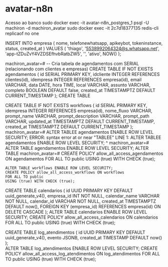 # avatar-n8n
Acesso ao banco
    sudo docker exec -it avatar-n8n_postgres_1 psql -U machiron -d machiron_avatar
sudo docker exec -it 2c7d18377135 redis-cli replicaof no one

 INSERT INTO empresa (
    nome,
    telefonewhatsapp,
    apikeybot,
    tokeninstance,
    status,
    created_at
) VALUES (
    'thiago',
    '5538992064324@s.whatsapp.net',
    'app-tZDuZvY4VZDSEfhvbRatbZW5',
    '', 
    'ativo',
    NOW()
);

machiron_avatar=# -- Cria tabela de agendamentos com SERIAL (relacionando com clientes e empresas)
CREATE TABLE IF NOT EXISTS agendamentos (
    id SERIAL PRIMARY KEY,
    idcliente INTEGER REFERENCES clientes(id),
    idempresa INTEGER REFERENCES empresa(id),
    email VARCHAR,
    data DATE,
    hora TIME,
    local VARCHAR,
    assunto VARCHAR,
    completo BOOLEAN DEFAULT false,
    created_at TIMESTAMPTZ DEFAULT CURRENT_TIMESTAMP
);
CREATE TABLE

CREATE TABLE IF NOT EXISTS workflows (
    id SERIAL PRIMARY KEY,
    idempresa INTEGER REFERENCES empresa(id),
    nome_fluxo VARCHAR,
    prompt_name VARCHAR,
    prompt_description VARCHAR,
    prompt_path VARCHAR,
    updated_at TIMESTAMPTZ DEFAULT CURRENT_TIMESTAMP,
    created_at TIMESTAMPTZ DEFAULT CURRENT_TIMESTAMP
);
machiron_avatar=# ALTER TABLEE agendamentos ENABLE ROW LEVEL SECURITY;
ERROR:  syntax error at or near "TABLEE"
LINE 1: ALTER TABLEE agendamentos ENABLE ROW LEVEL SECURITY;
              ^
machiron_avatar=# ALTER TABLE agendamentos ENABLE ROW LEVEL SECURITY;
ALTER TABLE
machiron_avatar=# CREATE POLICY allow_all_access_agendamentos ON agendamentos
    FOR ALL TO public
    USING (true) WITH CHECK (true);

    ALTER TABLE workflows ENABLE ROW LEVEL SECURITY; 
    CREATE POLICY allow_all_access_workflows ON workflows
    FOR ALL TO public
    USING (true) WITH CHECK (true);


CREATE TABLE calendarios (
    id UUID PRIMARY KEY DEFAULT uuid_generate_v4(),
    empresa_id INT NOT NULL,
    calendar_name VARCHAR NOT NULL,
    calendar_id VARCHAR NOT NULL,
    created_at TIMESTAMPTZ DEFAULT now(),
    FOREIGN KEY (empresa_id) REFERENCES empresa(id) ON DELETE CASCADE
);
    ALTER TABLE calendarios ENABLE ROW LEVEL SECURITY; 
    CREATE POLICY allow_all_access_calendarios ON calendarios
    FOR ALL TO public
    USING (true) WITH CHECK (true);

CREATE TABLE log_atendimentos (
  id UUID PRIMARY KEY DEFAULT uuid_generate_v4(),
  evento JSONB,
  created_at TIMESTAMP DEFAULT now()
);   
 ALTER TABLE log_atendimentos ENABLE ROW LEVEL SECURITY; 
    CREATE POLICY allow_all_access_log_atendimentos ON log_atendimentos
    FOR ALL TO public
    USING (true) WITH CHECK (true);